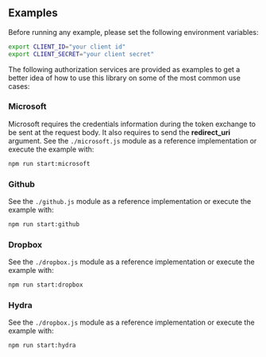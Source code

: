 ## Examples

Before running any example, please set the following environment variables:

```bash
export CLIENT_ID="your client id"
export CLIENT_SECRET="your client secret"
```

The following authorization services are provided as examples to get a better idea of how to use this library on some of the most common use cases:

### Microsoft

Microsoft requires the credentials information during the token exchange to be sent at the request body. It also requires to send the **redirect_uri** argument. See the `./microsoft.js` module as a reference implementation or execute the example with:

```bash
npm run start:microsoft
```

### Github

See the `./github.js` module as a reference implementation or execute the example with:

```bash
npm run start:github
```

### Dropbox

See the `./dropbox.js` module as a reference implementation or execute the example with:

```bash
npm run start:dropbox
```

### Hydra

See the `./dropbox.js` module as a reference implementation or execute the example with:

```bash
npm run start:hydra
```
